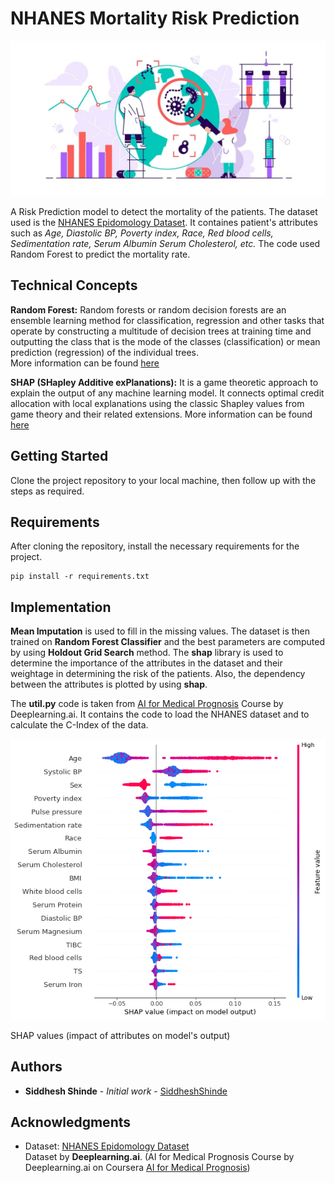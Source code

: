 # NHANES Mortality Risk Prediction

![alt text](https://github.com/siddhesh1598/NHANES_Mortality_Risk_Prediction/blob/master/thumbnail.jpg?raw=true)

A Risk Prediction model to detect the mortality of the patients. The dataset used is the [NHANES Epidomology Dataset](https://wwwn.cdc.gov/nchs/nhanes/nhefs/default.aspx/). It containes patient's attributes such as *Age,	Diastolic BP,	Poverty index,	Race,	Red blood cells,	Sedimentation rate,	Serum Albumin	Serum Cholesterol, etc.*  The code used Random Forest to predict the mortality rate. 

## Technical Concepts

**Random Forest:** Random forests or random decision forests are an ensemble learning method for classification, regression and other tasks that operate by constructing a multitude of decision trees at training time and outputting the class that is the mode of the classes (classification) or mean prediction (regression) of the individual trees. <br>
More information can be found [here](https://www.researchgate.net/profile/Andy_Liaw/publication/228451484_Classification_and_Regression_by_RandomForest/links/53fb24cc0cf20a45497047ab/Classification-and-Regression-by-RandomForest.pdf)

**SHAP (SHapley Additive exPlanations):** It is a game theoretic approach to explain the output of any machine learning model. It connects optimal credit allocation with local explanations using the classic Shapley values from game theory and their related extensions. 
More information can be found [here](https://shap.readthedocs.io/en/latest/)

## Getting Started

Clone the project repository to your local machine, then follow up with the steps as required.

## Requirements

After cloning the repository, install the necessary requirements for the project.
```
pip install -r requirements.txt
```

## Implementation

**Mean Imputation** is used to fill in the missing values. The dataset is then trained on **Random Forest Classifier** and the best parameters are computed by using **Holdout Grid Search** method. The **shap** library is used to determine the importance of the attributes in the dataset and their weightage in determining the risk of the patients. Also, the dependency between the attributes is plotted by using **shap**.

The **util.py** code is taken from [AI for Medical Prognosis](https://www.coursera.org/learn/ai-for-medical-prognosis) Course by Deeplearning.ai. It contains the code to load the NHANES dataset and to calculate the C-Index of the data.

![alt text](https://github.com/siddhesh1598/NHANES_Mortality_Risk_Prediction/blob/master/SHAP_values.png?raw=true)

SHAP values (impact of attributes on model's output)


## Authors

* **Siddhesh Shinde** - *Initial work* - [SiddheshShinde](https://github.com/siddhesh1598)


## Acknowledgments

* Dataset: [NHANES Epidomology Dataset](https://wwwn.cdc.gov/nchs/nhanes/nhefs/default.aspx/) <br>
Dataset by **Deeplearning.ai**. (AI for Medical Prognosis Course by Deeplearning.ai on Coursera [AI for Medical Prognosis](https://www.coursera.org/learn/ai-for-medical-prognosis))
